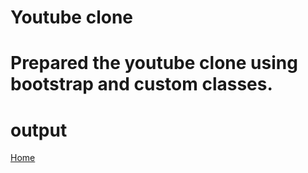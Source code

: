 # Youtube clone
# Prepared the youtube clone using bootstrap and custom classes.
# output
[Home](./output.png)